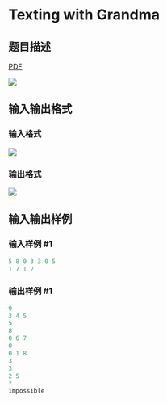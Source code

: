 # Texting with Grandma

## 题目描述

[problemUrl]: https://uva.onlinejudge.org/index.php?option=com_onlinejudge&Itemid=8&category=862&page=show_problem&problem=4826

[PDF](https://uva.onlinejudge.org/external/129/p12947.pdf)

![](https://cdn.luogu.com.cn/upload/vjudge_pic/UVA12947/f92d6ad396c13292336a29ee444262d128237ba0.png)

## 输入输出格式

### 输入格式

![](https://cdn.luogu.com.cn/upload/vjudge_pic/UVA12947/1d3347b69926c42bfcdd20de95e8e2a08b65ae7c.png)

### 输出格式

![](https://cdn.luogu.com.cn/upload/vjudge_pic/UVA12947/301217287f6578ae3f0af63514306a7f52dd96a2.png)

## 输入输出样例

### 输入样例 #1

```cpp
5 8 0 3 3 0 5
1 7 1 2
```


### 输出样例 #1

```cpp
9
3 4 5
5
8
0 6 7
0
0 1 8
3
3
2 5
*
impossible
```


